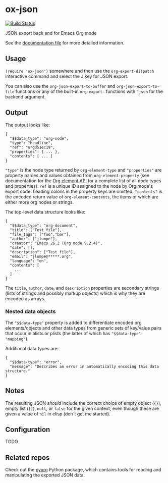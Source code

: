 # ox-json
[![Build Status](https://travis-ci.org/jlumpe/ox-json.svg?branch=master)](https://travis-ci.org/jlumpe/ox-json)

JSON export back end for Emacs Org mode


See the [documentation file](ox-json-docs.org) for more detailed information.


## Usage

`(require 'ox-json')` somewhere and then use the `org-export-dispatch`
interactive command and select the J key for JSON export.

You can also use the `org-json-export-to-buffer` and `org-json-export-to-file`
functions or any of the built-in `org-export-` functions with `'json`
for the backend argument.


## Output

The output looks like:

```
{
  "$$data_type": "org-node",
  "type": "headline",
  "ref": "orgd51ec19",
  "properties": { ... },
  "contents": [ ... ]
}
```

`"type"` is the node type returned by `org-element-type` and `"properties"` are property names and
values obtained from `org-element-property` (see documentation for the
[Org element API](https://orgmode.org/worg/dev/org-element-api.html) for a complete list of all node
types and properties). `ref` is a unique ID assigned to the node by Org mode's export code. Leading
colons in the property keys are omitted. `"contents"` is the encoded return value of
`org-element-contents`, the items of which are either more org nodes or strings.

The top-level data structure looks like:

```
{
  "$$data_type": "org-document",
  "title": ["Test file"],
  "file_tags": ["foo","bar"],
  "author": ["jlumpe"],
  "creator": "Emacs 26.2 (Org mode 9.2.4)",
  "date": [],
  "description": ["Test file"],
  "email": "jlumpe@*****.org",
  "language": "en",
  "contents": [
    ...
  ]
}
```

The `title`, `author`, `date`, and `description` properties are secondary strings (lists of strings
and possibly markup objects) which is why they are encoded as arrays.


### Nested data objects

The `"$$data-type"` property is added to differentiate encoded org elements/objects and other data
types from generic sets of key/value pairs that occur in alists or plists (the latter of which has
`"$$data-type": "mapping"`).

Additional data types are:

```
{
  "$$data-type": "error",
  "message": "Describes an error in automatically encoding this data structure."
}
```


## Notes

The resulting JSON *should* include the correct choice of empty object (`{}`),
empty list (`[]`), `null`, or `false` for the given context, even though these are
given a value of `nil` in elisp (don`t get me started).


## Configuration

TODO


## Related repos

Check out the [pyorg](http://github.com/jlumpe/pyorg) Python package, which contains tools for reading and manipulating the exported JSON data.
